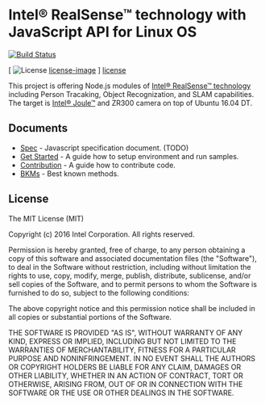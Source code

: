 # Intel® RealSense™ technology with JavaScript API for Linux OS

[![Build Status](https://travis-ci.com/otcshare/node-realsense.svg?token=R4frH5duwqgLFqkCuqbn&branch=master)](https://travis-ci.com/otcshare/node-realsense)

[ ![License] [license-image] ] [license]

[license-image]: https://img.shields.io/github/license/mashape/apistatus.svg?style=flat
[license]: LICENSE

This project is offering Node.js modules of [Intel® RealSense™ technology](http://www.intel.com/content/www/us/en/architecture-and-technology/realsense-overview.html) including Person Tracaking, Object Recognization, and SLAM capabilities. The target is [Intel® Joule™](https://software.intel.com/en-us/iot/hardware/joule) and ZR300 camera on top of Ubuntu 16.04 DT.

## Documents

  * [Spec](./doc/spec) - Javascript specification document. (TODO)
  * [Get Started](./doc/get_started.md) - A guide how to setup environment and run samples.
  * [Contribution](./doc/contribution.md) - A guide how to contribute code.
  * [BKMs](./doc/bkms.md) - Best known methods.

## License
The MIT License (MIT)

Copyright (c) 2016 Intel Corporation. All rights reserved.

Permission is hereby granted, free of charge, to any person obtaining a copy
of this software and associated documentation files (the "Software"), to deal
in the Software without restriction, including without limitation the rights
to use, copy, modify, merge, publish, distribute, sublicense, and/or sell
copies of the Software, and to permit persons to whom the Software is
furnished to do so, subject to the following conditions:

The above copyright notice and this permission notice shall be included in all
copies or substantial portions of the Software.

THE SOFTWARE IS PROVIDED "AS IS", WITHOUT WARRANTY OF ANY KIND, EXPRESS OR
IMPLIED, INCLUDING BUT NOT LIMITED TO THE WARRANTIES OF MERCHANTABILITY,
FITNESS FOR A PARTICULAR PURPOSE AND NONINFRINGEMENT. IN NO EVENT SHALL THE
AUTHORS OR COPYRIGHT HOLDERS BE LIABLE FOR ANY CLAIM, DAMAGES OR OTHER
LIABILITY, WHETHER IN AN ACTION OF CONTRACT, TORT OR OTHERWISE, ARISING FROM,
OUT OF OR IN CONNECTION WITH THE SOFTWARE OR THE USE OR OTHER DEALINGS IN THE
SOFTWARE.

